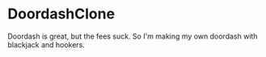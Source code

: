 # DoordashClone

Doordash is great, but the fees suck. So I'm making my own doordash with blackjack and hookers.
